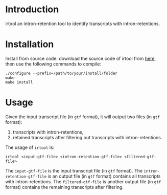 # Introduction
irtool an intron-retention tool to identify transcripts with intron-retentions.

# Installation
Install from source code: download the source code of irtool from 
[here](https://github.com/Shao-Group/irtool),
then use the following commands to compile:
```
./configure --prefix=/path/to/your/install/folder
make
make install
```

# Usage
Given the input transcript file (in `gtf` format), it will output two files (in `gtf` format):      
1. transcripts with intron-retentions,          
2. retained transcripts after filtering out transcripts with intron-retentions.

The usage of `irtool` is:
```
irtool <input-gtf-file> <intron-retention-gtf-file> <filtered-gtf-file>
```

The `input-gtf-file` is the input transcript file (in `gtf` format).
The `intron-retention-gtf-file` is an output file (in `gtf` format) contains all transcripts with intron-retentions.
The `filtered-gtf-file` is another output file (in `gtf` format) contains the remaining transcripts after filtering. 
